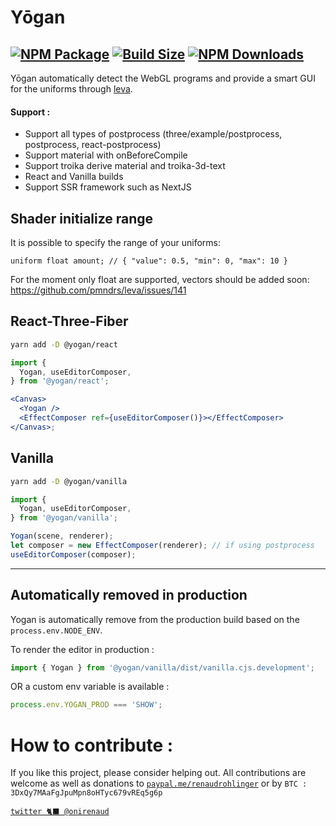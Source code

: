 # Yōgan

## [![NPM Package][npm]][npm-url] [![Build Size][build-size]][build-size-url] [![NPM Downloads][npm-downloads]][npmtrends-url]


Yōgan automatically detect the WebGL programs and provide a smart GUI for the uniforms through [leva](https://github.com/pmndrs/leva).

#### Support :

- Support all types of postprocess (three/example/postprocess, postprocess, react-postprocess)
- Support material with onBeforeCompile
- Support troika derive material and troika-3d-text
- React and Vanilla builds
- Support SSR framework such as NextJS

## Shader initialize range
It is possible to specify the range of your uniforms:

`uniform float amount; // { "value": 0.5, "min": 0, "max": 10 }`

For the moment only float are supported, vectors should be added soon: https://github.com/pmndrs/leva/issues/141


<!-- 
Demo : [codesandbox](https://codesandbox.io/s/yoganvanilla-l55jn)

[`See more - @yogan/vanilla`](https://github.com/RenaudRohlinger/yogan/tree/main/packages/vanilla) -->

## React-Three-Fiber

```sh
yarn add -D @yogan/react
```

```jsx
import {
  Yogan, useEditorComposer,
} from '@yogan/react';

<Canvas>
  <Yogan />
  <EffectComposer ref={useEditorComposer()}></EffectComposer>
</Canvas>;
```
## Vanilla

```sh
yarn add -D @yogan/vanilla
```

```jsx
import {
  Yogan, useEditorComposer,
} from '@yogan/vanilla';

Yogan(scene, renderer);
let composer = new EffectComposer(renderer); // if using postprocess
useEditorComposer(composer);
```
<!-- 
Demo : [codesandbox](https://codesandbox.io/s/yoganreact-z59h4)

[`See more - @yogan/react`](https://github.com/RenaudRohlinger/yogan/tree/main/packages/react) -->

----
## Automatically removed in production

Yogan is automatically remove from the production build based on the `process.env.NODE_ENV`.

To render the editor in production :

```jsx
import { Yogan } from '@yogan/vanilla/dist/vanilla.cjs.development';
```

OR a custom env variable is available :

```jsx
process.env.YOGAN_PROD === 'SHOW';
```


[npm]: https://img.shields.io/npm/v/@yogan/core
[npm-url]: https://www.npmjs.com/package/@yogan/core
[build-size]: https://badgen.net/bundlephobia/minzip/@yogan/core
[build-size-url]: https://bundlephobia.com/result?p=@yogan/core
[npm-downloads]: https://img.shields.io/npm/dw/@yogan/core
[npmtrends-url]: https://www.npmtrends.com/@yogan/core

# How to contribute :

If you like this project, please consider helping out. All contributions are welcome as well as donations to [`paypal.me/renaudrohlinger`](https://www.paypal.me/renaudrohlinger) or by `BTC : 3DxQy7MAaFgJpuMpn8oHTyc679vREq5g6p`

[`twitter 🐈‍⬛ @onirenaud`](https://twitter.com/onirenaud)
